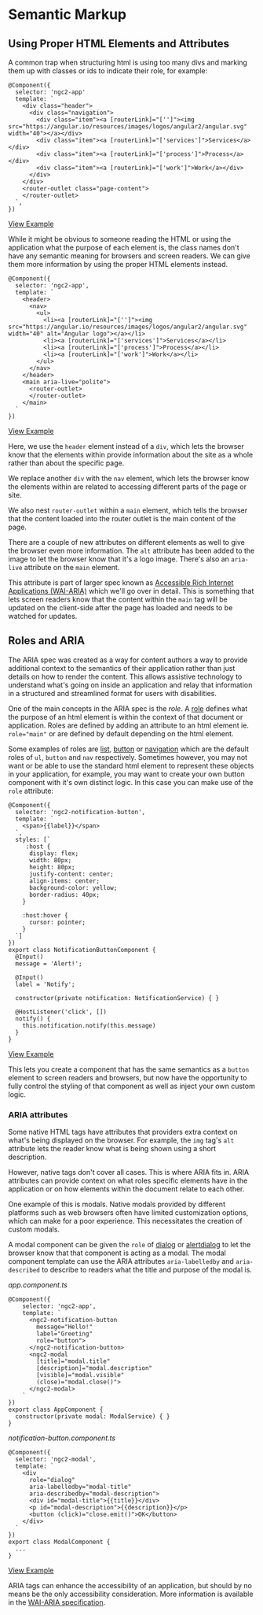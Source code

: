 # Semantic Markup

## Using Proper HTML Elements and Attributes

A common trap when structuring html is using too many divs and marking them up with classes or ids to indicate their role, for example:

```
@Component({
  selector: 'ngc2-app'
  template: `
    <div class="header">
      <div class="navigation">
        <div class="item"><a [routerLink]="['']"><img src="https://angular.io/resources/images/logos/angular2/angular.svg" width="40"></a></div>
        <div class="item"><a [routerLink]="['services']">Services</a></div>
        <div class="item"><a [routerLink]="['process']">Process</a></div>
        <div class="item"><a [routerLink]="['work']">Work</a></div>
      </div>
    </div>
    <router-outlet class="page-content">
    </router-outlet>
  `,
})
```
[View Example](http://plnkr.co/edit/cm3wBDRqIrmxpECiQhg7?p=info)

While it might be obvious to someone reading the HTML or using the application what the purpose of each element is, the class names don't have any semantic meaning for browsers and screen readers. We can give them more information by using the proper HTML elements instead.

```
@Component({
  selector: 'ngc2-app',
  template: `
    <header>
      <nav>
        <ul>
          <li><a [routerLink]="['']"><img src="https://angular.io/resources/images/logos/angular2/angular.svg" width="40" alt="Angular logo"></a></li>
          <li><a [routerLink]="['services']">Services</a></li>
          <li><a [routerLink]="['process']">Process</a></li>
          <li><a [routerLink]="['work']">Work</a></li>
        </ul>
      </nav>
    </header>
    <main aria-live="polite">
      <router-outlet>
      </router-outlet>
    </main>
  `
})
```
[View Example](https://plnkr.co/edit/LHFNBsdcfbRPFnQg1DE8?p=preview)

Here, we use the `header` element instead of a `div`, which lets the browser know that the elements within provide information about the site as a whole rather than about the specific page.

We replace another `div` with the `nav` element, which lets the browser know the elements within are related to accessing different parts of the page or site.

We also nest `router-outlet` within a `main` element, which tells the browser that the content loaded into the router outlet is the main content of the page.

There are a couple of new attributes on different elements as well to give the browser even more information. The `alt` attribute has been added to the image to let the browser know that it's a logo image. There's also an `aria-live` attribute on the `main` element.

This attribute is part of larger spec known as [Accessible Rich Internet Applications (WAI-ARIA)](https://www.w3.org/TR/wai-aria/) which we'll go over in detail. This is something that lets screen readers know that the content within the `main` tag will be updated on the client-side after the page has loaded and needs to be watched for updates.


## Roles and ARIA

The ARIA spec was created as a way for content authors a way to provide additional context to the semantics of their application rather than just details on how to render the content. This allows assistive technology to understand what's going on inside an application and relay that information in a structured and streamlined format for users with disabilities.

One of the main concepts in the ARIA spec is the *role*. A [role](https://www.w3.org/TR/wai-aria/roles) defines what the purpose of an html element is within the context of that document or application. Roles are defined by adding an attribute to an html element ie. `role="main"` or are defined by default depending on the html element.

Some examples of roles are [list](https://www.w3.org/TR/wai-aria/roles#list), [button](https://www.w3.org/TR/wai-aria/roles#button) or [navigation](https://www.w3.org/TR/wai-aria/roles#navigation) which are the default roles of `ul`, `button` and `nav` respectively. Sometimes however, you may not want or be able to use the standard html element to represent these objects in your application, for example, you may want to create your own button component with it's own distinct logic. In this case you can make use of the `role` attribute:

```
@Component({
  selector: 'ngc2-notification-button',
  template: `
    <span>{{label}}</span>
  `,
  styles: [`
     :host {
      display: flex;
      width: 80px;
      height: 80px;
      justify-content: center;
      align-items: center;
      background-color: yellow;
      border-radius: 40px;
    }

    :host:hover {
      cursor: pointer;
    }
  `]
})
export class NotificationButtonComponent {
  @Input()
  message = 'Alert!';

  @Input()
  label = 'Notify';

  constructor(private notification: NotificationService) { }

  @HostListener('click', [])
  notify() {
    this.notification.notify(this.message)
  }
}
```
[View Example](https://plnkr.co/edit/aAjNnmeaEPbdfIWo9hPT?p=preview)

This lets you create a component that has the same semantics as a `button` element to screen readers and browsers, but now have the opportunity to fully control the styling of that component as well as inject your own custom logic.


### ARIA attributes

Some native HTML tags have attributes that providers extra context on what's being displayed on the browser. For example, the `img` tag's `alt` attribute  lets the reader know what is being shown using a short description.

However, native tags don't cover all cases. This is where ARIA fits in. ARIA attributes can provide context on what roles specific elements have in the application or on how elements within the document relate to each other.

One example of this is modals. Native modals provided by different platforms such as web browsers often have limited customization options, which can make for a poor experience. This necessitates the creation of custom modals.

A modal component can be given the `role` of [dialog](https://www.w3.org/TR/wai-aria/roles#dialog) or [alertdialog](https://www.w3.org/TR/wai-aria/roles#alertdialog) to let the browser know that that component is acting as a modal. The modal component template can use the ARIA attributes `aria-labelledby` and `aria-described` to describe to readers what the title and purpose of the modal is.

*app.component.ts*
```
@Component({
	selector: 'ngc2-app',
	template: `
	  <ngc2-notification-button
	    message="Hello!"
	    label="Greeting"
	    role="button">
	  </ngc2-notification-button>
	  <ngc2-modal
	    [title]="modal.title"
	    [description]="modal.description"
	    [visible]="modal.visible"
	    (close)="modal.close()">
	  </ngc2-modal>
	`
})
export class AppComponent {
  constructor(private modal: ModalService) { }
}
```

*notification-button.component.ts*
```
@Component({
  selector: 'ngc2-modal',
  template: `
    <div
      role="dialog"
      aria-labelledby="modal-title"
      aria-describedby="modal-description">
      <div id="modal-title">{{title}}</div>
      <p id="modal-description">{{description}}</p>
      <button (click)="close.emit()">OK</button>
    </div>
  `
})
export class ModalComponent {
  ...
}
```
[View Example](https://plnkr.co/edit/Vvu62nDZ18IkqiAop2A9?p=preview)

ARIA tags can enhance the accessibility of an application, but should by no means be the only accessibility consideration. More information is available in the [WAI-ARIA specification](https://www.w3.org/TR/wai-aria/).
